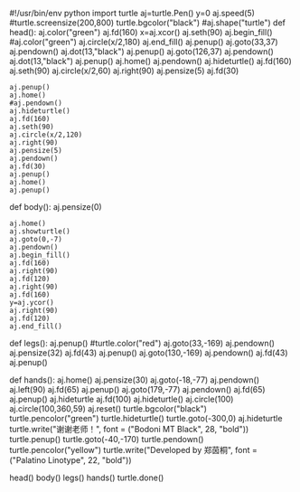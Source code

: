 #!/usr/bin/env python
import turtle
aj=turtle.Pen()
y=0
aj.speed(5)
#turtle.screensize(200,800)
turtle.bgcolor("black")
#aj.shape("turtle")
def head():
    aj.color("green")
    aj.fd(160)
    x=aj.xcor()
    aj.seth(90)
    aj.begin_fill()
    #aj.color("green")
    aj.circle(x/2,180)
    aj.end_fill()
    aj.penup()
    aj.goto(33,37)
    aj.pendown()
    aj.dot(13,"black")
    aj.penup()
    aj.goto(126,37)
    aj.pendown()
    aj.dot(13,"black")
    aj.penup()
    aj.home()
    aj.pendown()
    aj.hideturtle()
    aj.fd(160)
    aj.seth(90)
    aj.circle(x/2,60)
    aj.right(90)
    aj.pensize(5)
    aj.fd(30)

    aj.penup()
    aj.home()
    #aj.pendown()
    aj.hideturtle()
    aj.fd(160)
    aj.seth(90)
    aj.circle(x/2,120)
    aj.right(90)
    aj.pensize(5)
    aj.pendown()
    aj.fd(30)
    aj.penup()
    aj.home()
    aj.penup()

def body():
    aj.pensize(0)

    aj.home()
    aj.showturtle()
    aj.goto(0,-7)
    aj.pendown()
    aj.begin_fill()
    aj.fd(160)
    aj.right(90)
    aj.fd(120)
    aj.right(90)
    aj.fd(160)
    y=aj.ycor()
    aj.right(90)
    aj.fd(120)
    aj.end_fill()

def legs():
    aj.penup()
    #turtle.color("red")
    aj.goto(33,-169)
    aj.pendown()
    aj.pensize(32)
    aj.fd(43)
    aj.penup()
    aj.goto(130,-169)
    aj.pendown()
    aj.fd(43)
    aj.penup()

def hands():
    aj.home()
    aj.pensize(30)
    aj.goto(-18,-77)
    aj.pendown()
    aj.left(90)
    aj.fd(65)
    aj.penup()
    aj.goto(179,-77)
    aj.pendown()
    aj.fd(65)
    aj.penup()
    aj.hideturtle
    aj.fd(100)
    aj.hideturtle()
    aj.circle(100)
    aj.circle(100,360,59)
    aj.reset()
    turtle.bgcolor("black")
    turtle.pencolor("green")
    turtle.hideturtle()
    turtle.goto(-300,0)
    aj.hideturtle
    turtle.write("谢谢老师！", font = ("Bodoni MT Black", 28, "bold"))
    turtle.penup()
    turtle.goto(-40,-170)
    turtle.pendown()
    turtle.pencolor("yellow")
    turtle.write("Developed by 郑茵桐", font = ("Palatino Linotype", 22, "bold"))

head()
body()
legs()
hands()
turtle.done()
